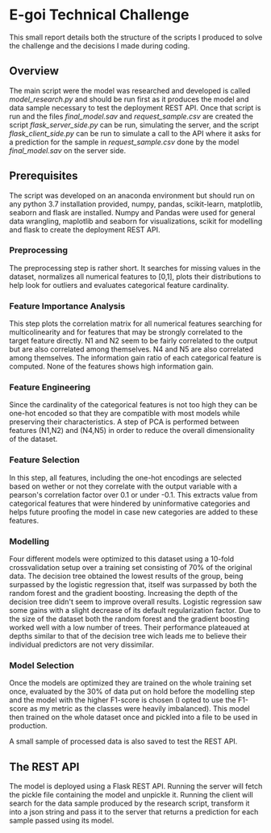 # E-goi Technical Challenge

This small report details both the structure of the scripts I produced to solve the challenge and the decisions I made during coding.

## Overview

The main script were the model was researched and developed is called *model_research.py* and should be run first as it produces the model and data sample necessary to test the deployment REST API.
Once that script is run and the files *final_model.sav* and *request_sample.csv* are created the script *flask_server_side.py* can be run, simulating the server, and the script *flask_client_side.py* can be run to simulate a call to the API where it asks for a prediction for the sample in *request_sample.csv* done by the model *final_model.sav* on the server side.

## Prerequisites

The script was developed on an anaconda environment but should run on any python 3.7 installation provided, numpy, pandas, scikit-learn, matplotlib, seaborn and flask are installed.
Numpy and Pandas were used for general data wrangling, maplotlib and seaborn for visualizations, scikit for modelling and flask to create the deployment REST API.

### Preprocessing

The preprocessing step is rather short. It searches for missing values in the dataset, normalizes all numerical features to [0,1], plots their distributions to help look for outliers and evaluates categorical feature cardinality.

### Feature Importance Analysis

This step plots the correlation matrix for all numerical features searching for multicolinearity and for features that may be strongly correlated to the target feature directly. N1 and N2 seem to be fairly correlated to the output but are also correlated among themselves. N4 and N5 are also correlated among themselves.
The information gain ratio of each categorical feature is computed. None of the features shows high information gain.

### Feature Engineering

Since the cardinality of the categorical features is not too high they can be one-hot encoded so that they are compatible with most models while preserving their characteristics.
A step of PCA is performed between features (N1,N2) and (N4,N5) in order to reduce the overall dimensionality of the dataset.

### Feature Selection

In this step, all features, including the one-hot encodings are selected based on wether or not they correlate with the output variable with a pearson's correlation factor over 0.1 or under -0.1. This extracts value from categorical features that were hindered by uninformative categories and helps future proofing the model in case new categories are added to these features.

### Modelling

Four different models were optimized to this dataset using a 10-fold crossvalidation setup over a training set consisting of 70% of the original data.
The decision tree obtained the lowest results of the group, being surpassed by the logistic regression that, itself was surpassed by both the random forest and the gradient boosting.
Increasing the depth of the decision tree didn't seem to improve overall results.
Logistic regression saw some gains with a slight decrease of its default regularization factor.
Due to the size of the dataset both the random forest and the gradient boosting worked well with a low number of trees. Their performance plateaued at depths similar to that of the decision tree wich leads me to believe their individual predictors are not very dissimilar.

### Model Selection

Once the models are optimized they are trained on the whole training set once, evaluated by the 30% of data put on hold before the modelling step and the model with the higher F1-score is chosen (I opted to use the F1-score as my metric as the classes were heavily imbalanced). This model then trained on the whole dataset once and pickled into a file to be used in production.

A small sample of processed data is also saved to test the REST API.

## The REST API
The model is deployed using a Flask REST API. Running the server will fetch the pickle file containing the model and unpickle it.
Running the client will search for the data sample produced by the research script, transform it into a json string and pass it to the server that returns a prediction for each sample passed using its model.
